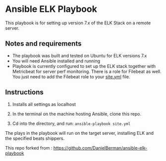# Ansible ELK Playbook
 
This playbook is for setting up version 7.x of the ELK Stack on a remote server. 

## Notes and requirements

 - The playbook was built and tested on Ubuntu for ELK versions 7.x 
 - You will need Ansible installed and running
 - Playbook is currently configured to set up the ELK stack together with Metricbeat for server perf monitoring. There is a role for Filebeat as well. You just need to add the Filebeat role to your [site.yml] file.
 
 ## Instructions
 
 1. Installs all settings as localhost

 2. In the terminal on the machine hosting Ansible, clone this repo.
 3. Cd into the directory, and run:
 `ansible-playbook site.yml`
 
 The plays in the playbook will run on the target server, installing ELK and the specified beats shippers. 
 
 This repo forked from : 
 https://github.com/DanielBerman/ansible-elk-playbook

[site.yml]: https://github.com/DanielBerman/ansible-elk-playbook/blob/master/site.yml
